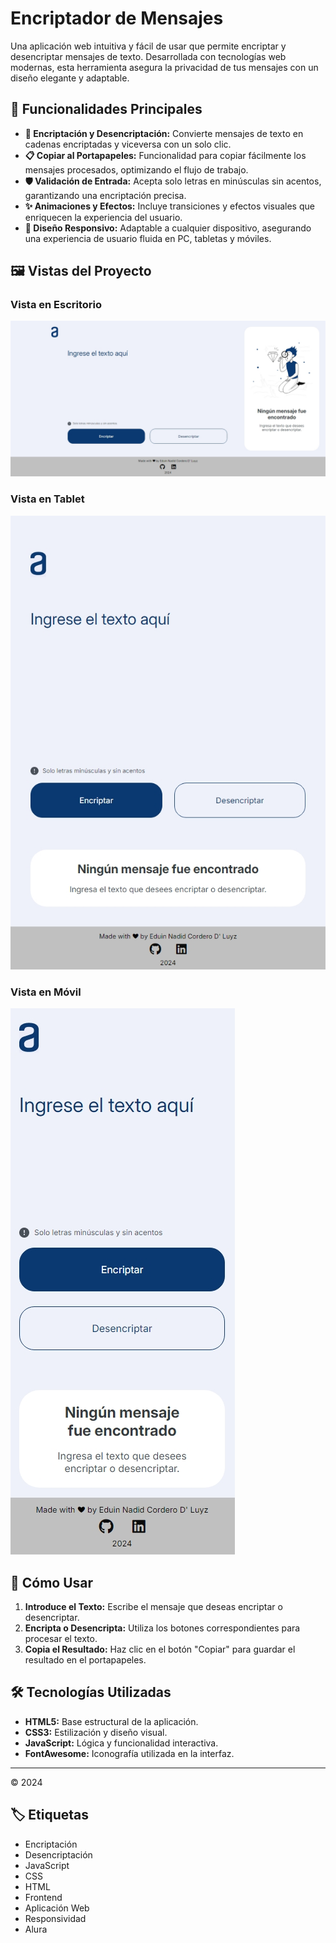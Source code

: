 # Encriptador de Mensajes

Una aplicación web intuitiva y fácil de usar que permite encriptar y desencriptar mensajes de texto. Desarrollada con tecnologías web modernas, esta herramienta asegura la privacidad de tus mensajes con un diseño elegante y adaptable.

## 🎯 Funcionalidades Principales

- **🔐 Encriptación y Desencriptación:** Convierte mensajes de texto en cadenas encriptadas y viceversa con un solo clic.
- **📋 Copiar al Portapapeles:** Funcionalidad para copiar fácilmente los mensajes procesados, optimizando el flujo de trabajo.
- **🛡️ Validación de Entrada:** Acepta solo letras en minúsculas sin acentos, garantizando una encriptación precisa.
- **✨ Animaciones y Efectos:** Incluye transiciones y efectos visuales que enriquecen la experiencia del usuario.
- **📱 Diseño Responsivo:** Adaptable a cualquier dispositivo, asegurando una experiencia de usuario fluida en PC, tabletas y móviles.

## 🖼️ Vistas del Proyecto

### Vista en Escritorio
![Vista en Escritorio](./assets/desktop.jpeg)

### Vista en Tablet
![Vista en Tablet](./assets/tablet.jpeg)

### Vista en Móvil
![Vista en Móvil](./assets/mobile.jpeg)

## 🚀 Cómo Usar

1. **Introduce el Texto:** Escribe el mensaje que deseas encriptar o desencriptar.
2. **Encripta o Desencripta:** Utiliza los botones correspondientes para procesar el texto.
3. **Copia el Resultado:** Haz clic en el botón "Copiar" para guardar el resultado en el portapapeles.

## 🛠️ Tecnologías Utilizadas

- **HTML5:** Base estructural de la aplicación.
- **CSS3:** Estilización y diseño visual.
- **JavaScript:** Lógica y funcionalidad interactiva.
- **FontAwesome:** Iconografía utilizada en la interfaz.

---

© 2024

## 🏷️ Etiquetas

- Encriptación
- Desencriptación
- JavaScript
- CSS
- HTML
- Frontend
- Aplicación Web
- Responsividad
- Alura
